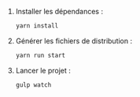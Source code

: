 1. Installer les dépendances :

    ```sh
    yarn install
    ```

2. Générer les fichiers de distribution :

    ```sh
    yarn run start
    ```

3. Lancer le projet :

    ```sh
    gulp watch
    ```
